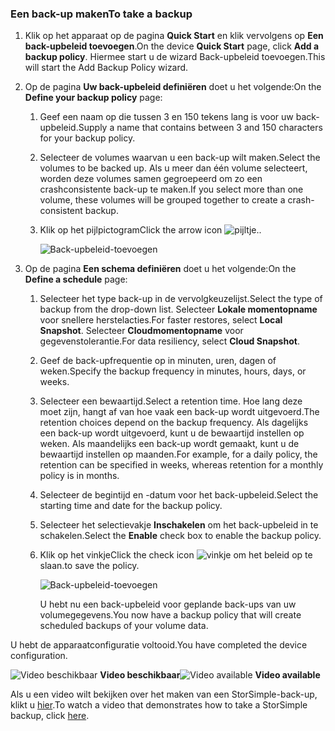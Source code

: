 <!--author=alkohli last changed: 9/17/15-->

### <a name="to-take-a-backup"></a><span data-ttu-id="4d12d-101">Een back-up maken</span><span class="sxs-lookup"><span data-stu-id="4d12d-101">To take a backup</span></span>
1. <span data-ttu-id="4d12d-102">Klik op het apparaat op de pagina **Quick Start** en klik vervolgens op **Een back-upbeleid toevoegen**.</span><span class="sxs-lookup"><span data-stu-id="4d12d-102">On the device **Quick Start** page, click **Add a backup policy**.</span></span> <span data-ttu-id="4d12d-103">Hiermee start u de wizard Back-upbeleid toevoegen.</span><span class="sxs-lookup"><span data-stu-id="4d12d-103">This will start the Add Backup Policy wizard.</span></span> 
2. <span data-ttu-id="4d12d-104">Op de pagina **Uw back-upbeleid definiëren** doet u het volgende:</span><span class="sxs-lookup"><span data-stu-id="4d12d-104">On the **Define your backup policy** page:</span></span>
   
   1. <span data-ttu-id="4d12d-105">Geef een naam op die tussen 3 en 150 tekens lang is voor uw back-upbeleid.</span><span class="sxs-lookup"><span data-stu-id="4d12d-105">Supply a name that contains between 3 and 150 characters for your backup policy.</span></span>
   2. <span data-ttu-id="4d12d-106">Selecteer de volumes waarvan u een back-up wilt maken.</span><span class="sxs-lookup"><span data-stu-id="4d12d-106">Select the volumes to be backed up.</span></span> <span data-ttu-id="4d12d-107">Als u meer dan één volume selecteert, worden deze volumes samen gegroepeerd om zo een crashconsistente back-up te maken.</span><span class="sxs-lookup"><span data-stu-id="4d12d-107">If you select more than one volume, these volumes will be grouped together to create a crash-consistent backup.</span></span>
   3. <span data-ttu-id="4d12d-108">Klik op het pijlpictogram</span><span class="sxs-lookup"><span data-stu-id="4d12d-108">Click the arrow icon</span></span> ![pijltje](./media/storsimple-take-backup/HCS_ArrowIcon-include.png)<span data-ttu-id="4d12d-110">.</span><span class="sxs-lookup"><span data-stu-id="4d12d-110">.</span></span> 
      
      ![Back-upbeleid-toevoegen](./media/storsimple-take-backup/HCS_AddBackupPolicyWizard1M-include.png)
3. <span data-ttu-id="4d12d-112">Op de pagina **Een schema definiëren** doet u het volgende:</span><span class="sxs-lookup"><span data-stu-id="4d12d-112">On the **Define a schedule** page:</span></span>
   
   1. <span data-ttu-id="4d12d-113">Selecteer het type back-up in de vervolgkeuzelijst.</span><span class="sxs-lookup"><span data-stu-id="4d12d-113">Select the type of backup from the drop-down list.</span></span> <span data-ttu-id="4d12d-114">Selecteer **Lokale momentopname** voor snellere herstelacties.</span><span class="sxs-lookup"><span data-stu-id="4d12d-114">For faster restores, select **Local Snapshot**.</span></span> <span data-ttu-id="4d12d-115">Selecteer **Cloudmomentopname** voor gegevenstolerantie.</span><span class="sxs-lookup"><span data-stu-id="4d12d-115">For data resiliency, select **Cloud Snapshot**.</span></span>
   2. <span data-ttu-id="4d12d-116">Geef de back-upfrequentie op in minuten, uren, dagen of weken.</span><span class="sxs-lookup"><span data-stu-id="4d12d-116">Specify the backup frequency in minutes, hours, days, or weeks.</span></span>
   3. <span data-ttu-id="4d12d-117">Selecteer een bewaartijd.</span><span class="sxs-lookup"><span data-stu-id="4d12d-117">Select a retention time.</span></span> <span data-ttu-id="4d12d-118">Hoe lang deze moet zijn, hangt af van hoe vaak een back-up wordt uitgevoerd.</span><span class="sxs-lookup"><span data-stu-id="4d12d-118">The retention choices depend on the backup frequency.</span></span> <span data-ttu-id="4d12d-119">Als dagelijks een back-up wordt uitgevoerd, kunt u de bewaartijd instellen op weken. Als maandelijks een back-up wordt gemaakt, kunt u de bewaartijd instellen op maanden.</span><span class="sxs-lookup"><span data-stu-id="4d12d-119">For example, for a daily policy, the retention can be specified in weeks, whereas retention for a monthly policy is in months.</span></span>
   4. <span data-ttu-id="4d12d-120">Selecteer de begintijd en -datum voor het back-upbeleid.</span><span class="sxs-lookup"><span data-stu-id="4d12d-120">Select the starting time and date for the backup policy.</span></span>
   5. <span data-ttu-id="4d12d-121">Selecteer het selectievakje **Inschakelen** om het back-upbeleid in te schakelen.</span><span class="sxs-lookup"><span data-stu-id="4d12d-121">Select the **Enable** check box to enable the backup policy.</span></span> 
   6. <span data-ttu-id="4d12d-122">Klik op het vinkje</span><span class="sxs-lookup"><span data-stu-id="4d12d-122">Click the check icon</span></span> ![vinkje](./media/storsimple-take-backup/HCS_CheckIcon-include.png) <span data-ttu-id="4d12d-124">om het beleid op te slaan.</span><span class="sxs-lookup"><span data-stu-id="4d12d-124">to save the policy.</span></span>
      
      ![Back-upbeleid-toevoegen](./media/storsimple-take-backup/HCS_AddBackupPolicyWizard2M-include.png)
      
      <span data-ttu-id="4d12d-126">U hebt nu een back-upbeleid voor geplande back-ups van uw volumegegevens.</span><span class="sxs-lookup"><span data-stu-id="4d12d-126">You now have a backup policy that will create scheduled backups of your volume data.</span></span>

<span data-ttu-id="4d12d-127">U hebt de apparaatconfiguratie voltooid.</span><span class="sxs-lookup"><span data-stu-id="4d12d-127">You have completed the device configuration.</span></span> 

<span data-ttu-id="4d12d-128">![Video beschikbaar](./media/storsimple-take-backup/Video_icon.png) **Video beschikbaar**</span><span class="sxs-lookup"><span data-stu-id="4d12d-128">![Video available](./media/storsimple-take-backup/Video_icon.png) **Video available**</span></span>

<span data-ttu-id="4d12d-129">Als u een video wilt bekijken over het maken van een StorSimple-back-up, klikt u [hier](https://azure.microsoft.com/documentation/videos/take-a-storsimple-backup/).</span><span class="sxs-lookup"><span data-stu-id="4d12d-129">To watch a video that demonstrates how to take a StorSimple backup, click [here](https://azure.microsoft.com/documentation/videos/take-a-storsimple-backup/).</span></span>

